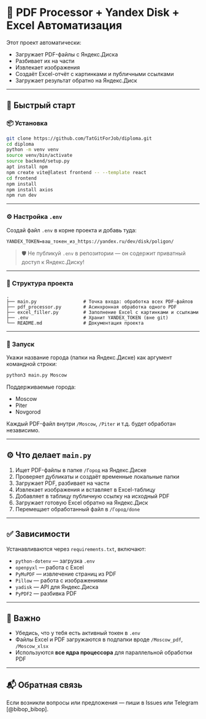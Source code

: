 # 📂 PDF Processor + Yandex Disk + Excel Автоматизация

Этот проект автоматически:

- Загружает PDF-файлы с Яндекс.Диска
- Разбивает их на части
- Извлекает изображения
- Создаёт Excel-отчёт с картинками и публичными ссылками
- Загружает результат обратно на Яндекс.Диск

---

## 🚀 Быстрый старт

### 📦 Установка

```bash
git clone https://github.com/TatGitForJob/diploma.git
cd diploma
python -m venv venv
source venv/bin/activate
source backend/setup.py
apt install npm
npm create vite@latest frontend -- --template react
cd frontend
npm install
npm install axios
npm run dev
```

---

### ⚙️ Настройка `.env`

Создай файл `.env` в корне проекта и добавь туда:

```dotenv
YANDEX_TOKEN=ваш_токен_из_https://yandex.ru/dev/disk/poligon/
```

> 🛡️ Не публикуй `.env` в репозитории — он содержит приватный доступ к Яндекс.Диску!

---

### 📂 Структура проекта

```
.
├── main.py                 # Точка входа: обработка всех PDF-файлов
├── pdf_processor.py        # Асинхронная обработка одного PDF
├── excel_filler.py         # Заполнение Excel с картинками и ссылками
├── .env                    # Хранит YANDEX_TOKEN (вне git)
└── README.md               # Документация проекта
```

---

### 🏁 Запуск

Укажи название города (папки на Яндекс.Диске) как аргумент командной строки:

```bash
python3 main.py Moscow
```

Поддерживаемые города:

- Moscow
- Piter
- Novgorod

Каждый PDF-файл внутри `/Moscow`, `/Piter` и т.д. будет обработан независимо.

---

## ⚙️ Что делает `main.py`

1. Ищет PDF-файлы в папке `/Город` на Яндекс.Диске
2. Проверяет дубликаты и создаёт временные локальные папки
3. Загружает PDF, разбивает на части
4. Извлекает изображения и вставляет в Excel-таблицу
5. Добавляет в таблицу публичную ссылку на исходный PDF
6. Загружает готовую Excel обратно на Яндекс.Диск
7. Перемещает обработанный файл в `/Город/done`

---

## ✅ Зависимости

Устанавливаются через `requirements.txt`, включают:

- `python-dotenv` — загрузка `.env`
- `openpyxl` — работа с Excel
- `PyMuPDF` — извлечение страниц из PDF
- `Pillow` — работа с изображениями
- `yadisk` — API для Яндекс.Диска
- `PyPDF2` — разбивка PDF

---

## 🛑 Важно

- Убедись, что у тебя есть активный токен в `.env`
- Файлы Excel и PDF загружаются в подпапки вроде `/Moscow_pdf`, `/Moscow_xlsx`
- Используются **все ядра процессора** для параллельной обработки PDF

---

## 📬 Обратная связь

Если возникли вопросы или предложения — пиши в Issues или Telegram [@bibop\_bibop].
